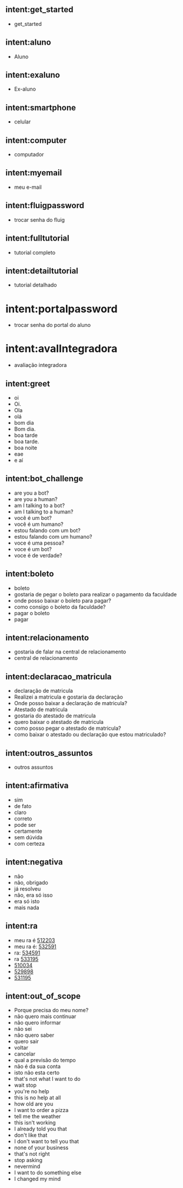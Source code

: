## intent:get_started
- get_started

## intent:aluno
- Aluno

## intent:exaluno
- Ex-aluno

## intent:smartphone
- celular

## intent:computer
- computador

## intent:myemail
- meu e-mail

## intent:fluigpassword
- trocar senha do fluig

## intent:fulltutorial
- tutorial completo

## intent:detailtutorial
- tutorial detalhado

# intent:portalpassword
- trocar senha do portal do aluno

# intent:avalIntegradora
- avaliação integradora

## intent:greet
- oi
- Oi.
- Ola
- olá
- bom dia
- Bom dia.
- boa tarde
- boa tarde.
- boa noite
- eae
- e aí

## intent:bot_challenge
- are you a bot?
- are you a human?
- am I talking to a bot?
- am I talking to a human?
- você é um bot?
- você é um humano?
- estou falando com um bot?
- estou falando com um humano?
- voce é uma pessoa?
- voce é um bot?
- voce é de verdade?

## intent:boleto
- boleto
- gostaria de pegar o boleto para realizar o pagamento da faculdade
- onde posso baixar o boleto para pagar?
- como consigo o boleto da faculdade?
- pagar o boleto
- pagar

## intent:relacionamento
- gostaria de falar na central de relacionamento
- central de relacionamento

## intent:declaracao_matricula
- declaração de matricula
- Realizei a matricula e gostaria da declaração
- Onde posso baixar a declaração de matricula?
- Atestado de matricula
- gostaria do atestado de matricula
- quero baixar o atestado de matricula
- como posso pegar o atestado de matricula?
- como baixar o atestado ou declaração que estou matriculado?

## intent:outros_assuntos
- outros assuntos

## intent:afirmativa
- sim
- de fato
- claro
- correto
- pode ser
- certamente
- sem dúvida
- com certeza

## intent:negativa
- não
- não, obrigado
- já resolveu
- não, era só isso
- era só isto
- mais nada

## intent:ra
- meu ra é [512203](ra)
- meu ra é: [532591](ra)
- ra: [534591](ra)
- ra [533195](ra)
- [510034](ra)
- [529898](ra)
- [531195](ra)

## intent:out_of_scope
- Porque precisa do meu nome?
- não quero mais continuar
- não quero informar
- não sei
- não quero saber
- quero sair
- voltar
- cancelar
- qual a previsão do tempo
- não é da sua conta
- isto não esta certo
- that's not what I want to do
- wait stop
- you're no help
- this is no help at all
- how old are you
- I want to order a pizza
- tell me the weather
- this isn't working
- I already told you that
- don't like that
- I don't want to tell you that
- none of your business
- that's not right
- stop asking
- nevermind
- I want to do something else
- I changed my mind